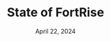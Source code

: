 ---
layout: "../../layouts/PostLayout.astro"
title: State of FortRise
description: I will talk about the state of FortRise, and how I am doing mentally.
date: April 22, 2024
---